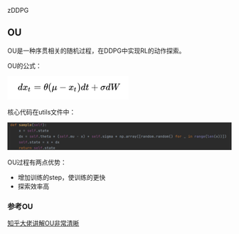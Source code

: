zDDPG

## OU

OU是一种序贯相关的随机过程，在DDPG中实现RL的动作探索。

OU的公式：

![image-20211215100227297](README.assets/image-20211215100227297.png)

核心代码在utils文件中：

![image-20211215100322530](README.assets/image-20211215100322530.png)

OU过程有两点优势：

- 增加训练的step，使训练的更快
- 探索效率高

### 参考OU

[知乎大佬讲解OU非常清晰](https://zhuanlan.zhihu.com/p/54670989)


